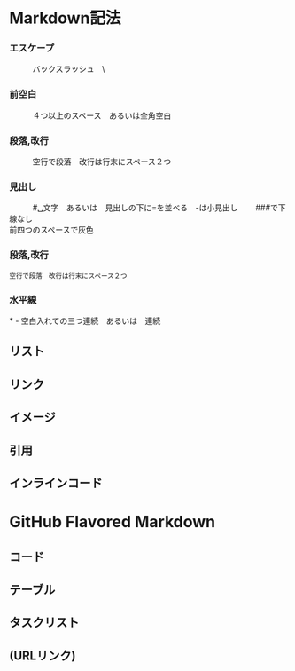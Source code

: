 # Markdown記法
### エスケープ
　　　バックスラッシュ　\  
### 前空白
　　　４つ以上のスペース　あるいは全角空白
### 段落,改行
　　　空行で段落　改行は行末にスペース２つ 
### 見出し　
　　　#␣文字　あるいは　見出しの下に=を並べる　-は小見出し　　 ###で下線なし  
    前四つのスペースで灰色

### 段落,改行
    空行で段落　改行は行末にスペース２つ

### 水平線
\* \-   空白入れての三つ連続　あるいは　連続
## リスト
## リンク
## イメージ
## 引用
## インラインコード

# GitHub Flavored Markdown
## コード
## テーブル
## タスクリスト
## (URLリンク)
